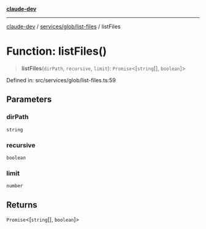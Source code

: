 [**claude-dev**](../../../../README.md)

***

[claude-dev](../../../../README.md) / [services/glob/list-files](../README.md) / listFiles

# Function: listFiles()

> **listFiles**(`dirPath`, `recursive`, `limit`): `Promise`\<\[`string`[], `boolean`\]\>

Defined in: src/services/glob/list-files.ts:59

## Parameters

### dirPath

`string`

### recursive

`boolean`

### limit

`number`

## Returns

`Promise`\<\[`string`[], `boolean`\]\>

